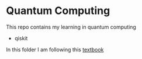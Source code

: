 # Quantum Computing
This repo contains my learning in quantum computing

* qiskit

In this folder I am following this [textbook](https://qiskit.org/textbook/preface.html)
